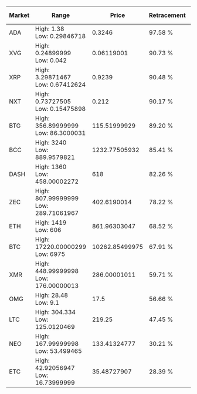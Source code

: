 | Market | Range | Price| Retracement | Doubles to 50% |
| --- | --- | --- | --- | --- |
| ADA | High: 1.38<br />Low: 0.29846718 | 0.3246 | 97.58 % | 2.59 |
| XVG | High: 0.24899999<br />Low: 0.042 | 0.06119001 | 90.73 % | 2.38 |
| XRP | High: 3.29871467<br />Low: 0.67412624 | 0.9239 | 90.48 % | 2.15 |
| NXT | High: 0.73727505<br />Low: 0.15475898 | 0.212 | 90.17 % | 2.10 |
| BTG | High: 356.89999999<br />Low: 86.3000031 | 115.51999929 | 89.20 % | 1.92 |
| BCC | High: 3240<br />Low: 889.9579821 | 1232.77505932 | 85.41 % | 1.68 |
| DASH | High: 1360<br />Low: 458.00002272 | 618 | 82.26 % | 1.47 |
| ZEC | High: 807.99999999<br />Low: 289.71061967 | 402.6190014 | 78.22 % | 1.36 |
| ETH | High: 1419<br />Low: 606 | 861.96303047 | 68.52 % | 1.17 |
| BTC | High: 17220.00000299<br />Low: 6975 | 10262.85499975 | 67.91 % | 1.18 |
| XMR | High: 448.99999998<br />Low: 176.00000013 | 286.00001011 | 59.71 % | 1.09 |
| OMG | High: 28.48<br />Low: 9.1 | 17.5 | 56.66 % | 1.07 |
| LTC | High: 304.334<br />Low: 125.0120469 | 219.25 | 47.45 % | 0.00 |
| NEO | High: 167.99999998<br />Low: 53.499465 | 133.41324777 | 30.21 % | 0.00 |
| ETC | High: 42.92056947<br />Low: 16.73999999 | 35.48727907 | 28.39 % | 0.00 |
